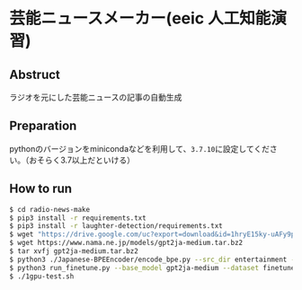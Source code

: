# 芸能ニュースメーカー(eeic 人工知能演習)

## Abstruct
ラジオを元にした芸能ニュースの記事の自動生成

## Preparation
pythonのバージョンをminicondaなどを利用して、`3.7.10`に設定してください。（おそらく3.7以上だといける）

## How to run
```bash
$ cd radio-news-make
$ pip3 install -r requirements.txt
$ pip3 install -r laughter-detection/requirements.txt
$ wget "https://drive.google.com/uc?export=download&id=1hryE15ky-uAFy9pFPXix5d5epJ23HUzR" -O ./laughter-detection/suda_komatsu.wav
$ wget https://www.nama.ne.jp/models/gpt2ja-medium.tar.bz2
$ tar xvfj gpt2ja-medium.tar.bz2
$ python3 ./Japanese-BPEEncoder/encode_bpe.py --src_dir entertainment --dst_file finetune
$ python3 run_finetune.py --base_model gpt2ja-medium --dataset finetune.npz --run_name gpt2ja-finetune_run1
$ ./1gpu-test.sh
```
